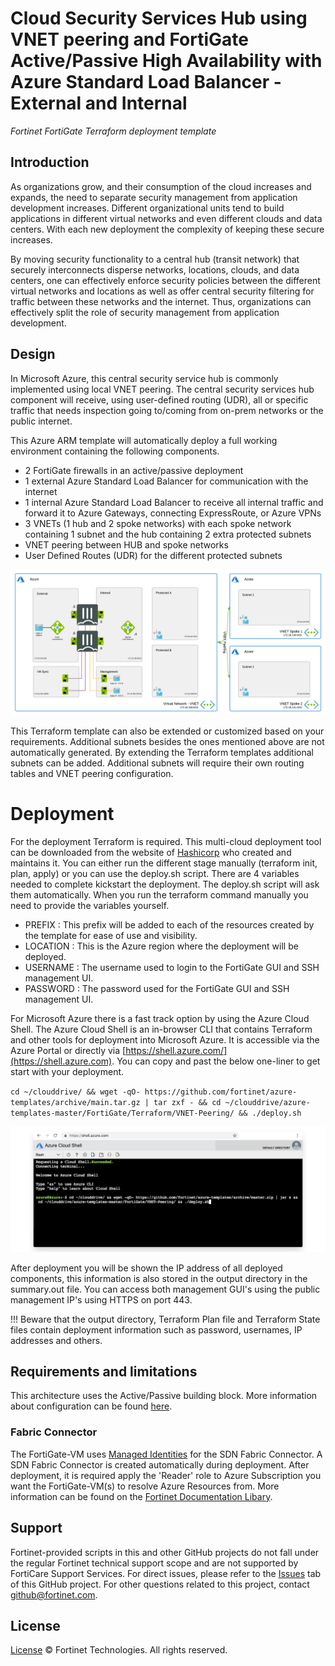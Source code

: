 # Cloud Security Services Hub using VNET peering and FortiGate Active/Passive High Availability with Azure Standard Load Balancer - External and Internal
*Fortinet FortiGate Terraform deployment template*

## Introduction

As organizations grow, and their consumption of the cloud increases and expands, the need to separate security management from application development increases. Different organizational units tend to build applications in different virtual networks and even different clouds and data centers. With each new deployment the complexity of keeping these secure increases.

By moving security functionality to a central hub (transit network) that securely interconnects disperse networks, locations, clouds, and data centers, one can effectively enforce security policies between the different virtual networks and locations as well as offer central security filtering for traffic between these networks and the internet. Thus, organizations can effectively split the role of security management from application development.

## Design

In Microsoft Azure, this central security service hub is commonly implemented using local VNET peering. The central security services hub component will receive, using user-defined routing (UDR), all or specific traffic that needs inspection going to/coming from on-prem networks or the public internet.

This Azure ARM template will automatically deploy a full working environment containing the following components.

- 2 FortiGate firewalls in an active/passive deployment
- 1 external Azure Standard Load Balancer for communication with the internet
- 1 internal Azure Standard Load Balancer to receive all internal traffic and forward it to Azure Gateways, connecting ExpressRoute, or Azure VPNs
- 3 VNETs (1 hub and 2 spoke networks) with each spoke network containing 1 subnet and the hub containing 2 extra protected subnets
- VNET peering between HUB and spoke networks
- User Defined Routes (UDR) for the different protected subnets

![VNET peering design](images/fgt-ha-vnet-peering.png)

This Terraform template can also be extended or customized based on your requirements. Additional subnets besides the ones mentioned above are not automatically generated. By extending the Terraform templates additional subnets can be added. Additional subnets will require their own routing tables and VNET peering configuration.

# Deployment

For the deployment Terraform is required. This multi-cloud deployment tool can be downloaded from the website of [Hashicorp](https://www.terraform.io/) who created and maintains it. You can either run the different stage manually (terraform init, plan, apply) or you can use the deploy.sh script. There are 4 variables needed to complete kickstart the deployment. The deploy.sh script will ask them automatically. When you run the terraform command manually you need to provide the variables yourself.

- PREFIX : This prefix will be added to each of the resources created by the template for ease of use and visibility.
- LOCATION : This is the Azure region where the deployment will be deployed.
- USERNAME : The username used to login to the FortiGate GUI and SSH management UI.
- PASSWORD : The password used for the FortiGate GUI and SSH management UI.

For Microsoft Azure there is a fast track option by using the Azure Cloud Shell. The Azure Cloud Shell is an in-browser CLI that contains Terraform and other tools for deployment into Microsoft Azure. It is accessible via the Azure Portal or directly via [https://shell.azure.com/](https://shell.azure.com). You can copy and past the below one-liner to get start with your deployment.

`cd ~/clouddrive/ && wget -qO- https://github.com/fortinet/azure-templates/archive/main.tar.gz | tar zxf - && cd ~/clouddrive/azure-templates-master/FortiGate/Terraform/VNET-Peering/ && ./deploy.sh`

![Azure Cloud Shell](images/azure-cloud-shell.png)

After deployment you will be shown the IP address of all deployed components, this information is also stored in the output directory in the summary.out file. You can access both management GUI's using the public management IP's using HTTPS on port 443.

!!! Beware that the output directory, Terraform Plan file and Terraform State files contain deployment information such as password, usernames, IP addresses and others.

## Requirements and limitations

This architecture uses the Active/Passive building block. More information about configuration can be found [here](../../Active-Passive-ELB-ILB/README.md).

### Fabric Connector
The FortiGate-VM uses [Managed Identities](https://docs.microsoft.com/en-us/azure/active-directory/managed-identities-azure-resources/) for the SDN Fabric Connector. A SDN Fabric Connector is created automatically during deployment. After deployment, it is required apply the 'Reader' role to Azure Subscription you want the FortiGate-VM(s) to resolve Azure Resources from. More information can be found on the [Fortinet Documentation Libary](https://docs.fortinet.com/vm/azure/fortigate/6.2/azure-cookbook/6.2.0/236610/creating-a-fabric-connector-using-a-managed-identity).

## Support
Fortinet-provided scripts in this and other GitHub projects do not fall under the regular Fortinet technical support scope and are not supported by FortiCare Support Services.
For direct issues, please refer to the [Issues](https://github.com/fortinet/azure-templates/issues) tab of this GitHub project.
For other questions related to this project, contact [github@fortinet.com](mailto:github@fortinet.com).

## License
[License](LICENSE) © Fortinet Technologies. All rights reserved.
